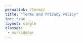 ```yaml
---
permalink: /terms/
title: "Terms and Privacy Policy"
toc: true
layout: single
classes: 
 - no-sidebar
---
```

